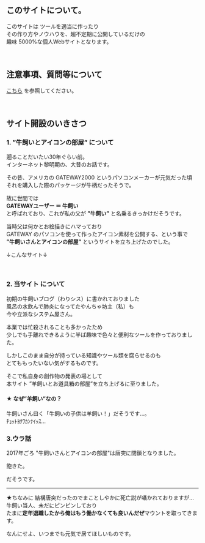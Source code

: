## このサイトについて。

このサイトは
ツールを適当に作ったり  
その作り方やノウハウを、超不定期に公開しているだけの  
趣味 5000%な個人Webサイトとなります。


<br>  

## 注意事項、質問等について

[こちら](caution) を参照してください。

<br>  

## サイト開設のいきさつ

### 1. ”牛飼いとアイコンの部屋” について
遡ることだいたい30年ぐらい前。  
インターネット黎明期の、大昔のお話です。

その昔、アメリカの GATEWAY2000 というパソコンメーカーが元気だった頃  
それを購入した際のパッケージが牛柄だったそうで。

故に世間では  
**GATEWAYユーザー ＝ 牛飼い**  
と呼ばれており、これが私の父が **”牛飼い”** と名乗るきっかけだそうです。

当時父は何かとお絵描きにハマっており  
GATEWAY のパソコンを使って作ったアイコン素材を公開する、という事で  
**”牛飼いさんとアイコンの部屋”** というサイトを立ち上げたのでした。

↓こんなサイト↓

<br>  

### 2. 当サイト について
初期の牛飼いブログ（わりシス）に書かれておりました  
風呂の水飲んで肺炎になってたやんちゃ坊主（私）も  
今や立派なシステム屋さん。

本業では忙殺されることも多かったため  
少しでも手離れできるように半ば趣味で色々と便利なツールを作っておりました。

しかしこのまま自分が持っている知識やツール類を腐らせるのも  
とてももったいない気がするものです。

そこで私自身の創作物の発表の場として  
本サイト ”羊飼いとお道具箱の部屋”を立ち上げるに至りました。
<br>  

#### **★ なぜ”羊飼い”なの？**
牛飼いさん曰く「牛飼いの子供は羊飼い！」だそうです…。  
ﾁｮｯﾄﾖｸﾜｶﾝﾅｲｯｽ… 
<br>  

### 3.ウラ話
2017年ごろ "牛飼いさんとアイコンの部屋"は唐突に閉鎖となりました。

飽きた。

だそうです。


---
★ちなみに
結構唐突だったのでまことしやかに死亡説が囁かれておりますが…  
牛飼い当人、未だにピンピンしており  
たまに**定年退職したから俺はもう働かなくても良いんだぜ**マウントを取ってきます。

なんにせよ、いつまでも元気で居てほしいものです。


